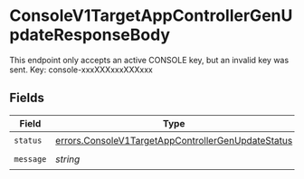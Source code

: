# ConsoleV1TargetAppControllerGenUpdateResponseBody

This endpoint only accepts an active CONSOLE key, but an invalid key was sent. Key: console-xxxXXXxxxXXXxxx


## Fields

| Field                                                                                                                    | Type                                                                                                                     | Required                                                                                                                 | Description                                                                                                              |
| ------------------------------------------------------------------------------------------------------------------------ | ------------------------------------------------------------------------------------------------------------------------ | ------------------------------------------------------------------------------------------------------------------------ | ------------------------------------------------------------------------------------------------------------------------ |
| `status`                                                                                                                 | [errors.ConsoleV1TargetAppControllerGenUpdateStatus](../../models/errors/consolev1targetappcontrollergenupdatestatus.md) | :heavy_check_mark:                                                                                                       | N/A                                                                                                                      |
| `message`                                                                                                                | *string*                                                                                                                 | :heavy_check_mark:                                                                                                       | N/A                                                                                                                      |